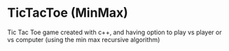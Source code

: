 # TicTacToe (MinMax)
Tic Tac Toe game created with c++, and having option to play vs player or vs computer (using the min max recursive algorithm)
